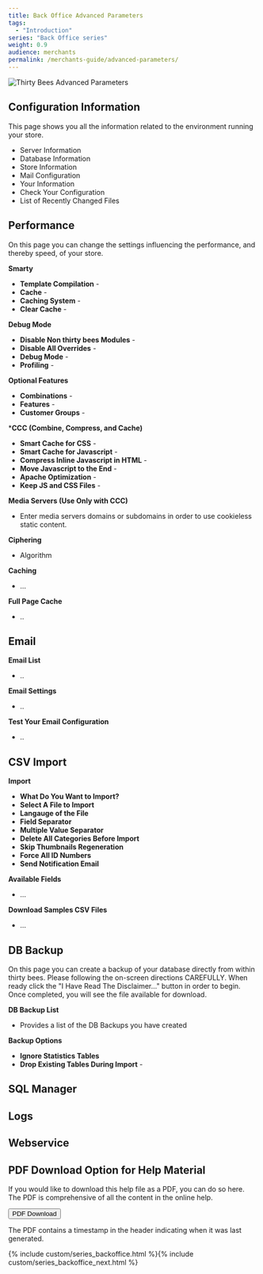 ```yaml
---
title: Back Office Advanced Parameters
tags:
  - "Introduction"
series: "Back Office series"
weight: 0.9
audience: merchants
permalink: /merchants-guide/advanced-parameters/
---
```


![Thirty Bees Advanced Parameters]({{baseurl}}/thirtybees/images/merchants-guide/advanced-parameters.jpg  "Thirty Bees Advanced Parameters")

## Configuration Information

This page shows you all the information related to the environment running your store.

- Server Information
- Database Information
- Store Information
- Mail Configuration
- Your Information
- Check Your Configuration
- List of Recently Changed Files

## Performance

On this page you can change the settings influencing the performance, and thereby speed, of your store.

**Smarty**

- **Template Compilation** - 
- **Cache** - 
- **Caching System** - 
- **Clear Cache** - 

**Debug Mode**

- **Disable Non thirty bees Modules** - 
- **Disable All Overrides** - 
- **Debug Mode** - 
- **Profiling** - 

**Optional Features**

- **Combinations** - 
- **Features** - 
- **Customer Groups** - 

***CCC (Combine, Compress, and Cache)**

- **Smart Cache for CSS** - 
- **Smart Cache for Javascript** - 
- **Compress Inline Javascript in HTML** - 
- **Move Javascript to the End** - 
- **Apache Optimization** - 
- **Keep JS and CSS Files** - 

**Media Servers (Use Only with CCC)** 

- Enter media servers domains or subdomains in order to use cookieless static content.

**Ciphering**

- Algorithm

**Caching**

- ...

**Full Page Cache** 

- ..

## Email

**Email List**

- ..

**Email Settings**

- ..

**Test Your Email Configuration**

- ..

## CSV Import

**Import**

- **What Do You Want to Import?**
- **Select A File to Import**
- **Langauge of the File**
- **Field Separator**
- **Multiple Value Separator**
- **Delete All Categories Before Import**
- **Skip Thumbnails Regeneration**
- **Force All ID Numbers**
- **Send Notification Email**

**Available Fields**

- ...

**Download Samples CSV Files**

- ...

## DB Backup

On this page you can create a backup of your database directly from within thirty bees.  Please following the on-screen directions CAREFULLY.  When ready click the "I Have Read The Disclaimer..." button in order to begin.  Once completed, you will see the file available for download.

**DB Backup List**

- Provides a list of the DB Backups you have created

**Backup Options**

- **Ignore Statistics Tables**
- **Drop Existing Tables During Import** - 

## SQL Manager

## Logs

## Webservice

## PDF Download Option for Help Material

If you would like to download this help file as a PDF, you can do so here. The PDF is comprehensive of all the content in the online help.   

<a target="_blank" class="noCrossRef" href="{{base}}/thirtybees/pdf/thirtybees_merchant_guide.pdf"><button type="button" class="btn btn-default" aria-label="Left Align"><span class="glyphicon glyphicon-download-alt" aria-hidden="true"></span> PDF Download</button></a>

The PDF contains a timestamp in the header indicating when it was last generated.

{% include custom/series_backoffice.html %}{% include custom/series_backoffice_next.html %}
